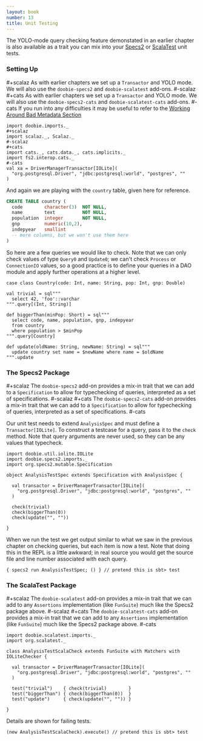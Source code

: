 ```yaml
---
layout: book
number: 13
title: Unit Testing
---
```


The YOLO-mode query checking feature demonstated in an earlier chapter is also available as a trait you can mix into your [Specs2](http://etorreborre.github.io/specs2/) or [ScalaTest](http://www.scalatest.org/) unit tests.

### Setting Up

#+scalaz
As with earlier chapters we set up a `Transactor` and YOLO mode. We will also use the `doobie-specs2` and `doobie-scalatest` add-ons.
#-scalaz
#+cats
As with earlier chapters we set up a `Transactor` and YOLO mode. We will also use the `doobie-specs2-cats` and `doobie-scalatest-cats` add-ons.
#-cats
If you run into any difficulties it may be useful to refer to the [Working Around Bad Metadata Section](06-Checking.html)

```tut:silent
import doobie.imports._
#+scalaz
import scalaz._, Scalaz._
#-scalaz
#+cats
import cats._, cats.data._, cats.implicits._
import fs2.interop.cats._
#-cats
val xa = DriverManagerTransactor[IOLite](
  "org.postgresql.Driver", "jdbc:postgresql:world", "postgres", ""
)
```

And again we are playing with the `country` table, given here for reference.

```sql
CREATE TABLE country (
  code        character(3)  NOT NULL,
  name        text          NOT NULL,
  population  integer       NOT NULL,
  gnp         numeric(10,2),
  indepyear   smallint
  -- more columns, but we won't use them here
)
```

So here are a few queries we would like to check. Note that we can only check values of type `Query0` and `Update0`; we can't check `Process` or `ConnectionIO` values, so a good practice is to define your queries in a DAO module and apply further operations at a higher level.

```tut:silent
case class Country(code: Int, name: String, pop: Int, gnp: Double)

val trivial = sql"""
  select 42, 'foo'::varchar
""".query[(Int, String)]

def biggerThan(minPop: Short) = sql"""
  select code, name, population, gnp, indepyear
  from country
  where population > $minPop
""".query[Country]

def update(oldName: String, newName: String) = sql"""
  update country set name = $newName where name = $oldName
""".update
```

### The Specs2 Package

#+scalaz
The `doobie-specs2` add-on provides a mix-in trait that we can add to a `Specification` to allow for typechecking of queries, interpreted as a set of specifications.
#-scalaz
#+cats
The `doobie-specs2-cats` add-on provides a mix-in trait that we can add to a `Specification` to allow for typechecking of queries, interpreted as a set of specifications.
#-cats

Our unit test needs to extend `AnalysisSpec` and must define a `Transactor[IOLite]`. To construct a testcase for a query, pass it to the `check` method. Note that query arguments are never used, so they can be any values that typecheck.

```tut:silent
import doobie.util.iolite.IOLite
import doobie.specs2.imports._
import org.specs2.mutable.Specification

object AnalysisTestSpec extends Specification with AnalysisSpec {

  val transactor = DriverManagerTransactor[IOLite](
    "org.postgresql.Driver", "jdbc:postgresql:world", "postgres", ""
  )

  check(trivial)
  check(biggerThan(0))
  check(update("", ""))

}
```

When we run the test we get output similar to what we saw in the previous chapter on checking queries, but each item is now a test. Note that doing this in the REPL is a little awkward; in real source you would get the source file and line number associated with each query.

```tut:plain
{ specs2 run AnalysisTestSpec; () } // pretend this is sbt> test
```

### The ScalaTest Package

#+scalaz
The `doobie-scalatest` add-on provides a mix-in trait that we can add to any `Assertions` implementation (like `FunSuite`) much like the Specs2 package above.
#-scalaz
#+cats
The `doobie-scalatest-cats` add-on provides a mix-in trait that we can add to any `Assertions` implementation (like `FunSuite`) much like the Specs2 package above.
#-cats

```tut:silent
import doobie.scalatest.imports._
import org.scalatest._

class AnalysisTestScalaCheck extends FunSuite with Matchers with IOLiteChecker {

  val transactor = DriverManagerTransactor[IOLite](
    "org.postgresql.Driver", "jdbc:postgresql:world", "postgres", ""
  )

  test("trivial")    { check(trivial)        }
  test("biggerThan") { check(biggerThan(0))  }
  test("update")     { check(update("", "")) }

}
```

Details are shown for failing tests.

```tut:plain
(new AnalysisTestScalaCheck).execute() // pretend this is sbt> test
```
